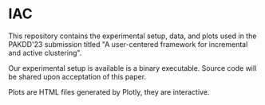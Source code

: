# IAC

This repository contains the experimental setup, data, and plots used in the PAKDD'23 submission titled "A user-centered framework for incremental and active clustering".

Our experimental setup is available is a binary executable. Source code will be shared upon acceptation of this paper.

Plots are HTML files generated by Plotly, they are interactive.
